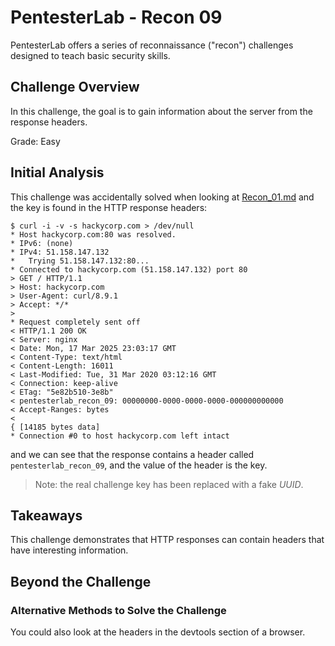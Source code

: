 # PentesterLab - Recon 09

PentesterLab offers a series of reconnaissance ("recon") challenges designed to
teach basic security skills.

## Challenge Overview

In this challenge, the goal is to gain information about the server from the
response headers.

Grade: Easy

## Initial Analysis

This challenge was accidentally solved when looking at
[Recon_01.md](Recon_01.md) and the key is found in the HTTP response headers:

```
$ curl -i -v -s hackycorp.com > /dev/null
* Host hackycorp.com:80 was resolved.
* IPv6: (none)
* IPv4: 51.158.147.132
*   Trying 51.158.147.132:80...
* Connected to hackycorp.com (51.158.147.132) port 80
> GET / HTTP/1.1
> Host: hackycorp.com
> User-Agent: curl/8.9.1
> Accept: */*
>
* Request completely sent off
< HTTP/1.1 200 OK
< Server: nginx
< Date: Mon, 17 Mar 2025 23:03:17 GMT
< Content-Type: text/html
< Content-Length: 16011
< Last-Modified: Tue, 31 Mar 2020 03:12:16 GMT
< Connection: keep-alive
< ETag: "5e82b510-3e8b"
< pentesterlab_recon_09: 00000000-0000-0000-0000-000000000000
< Accept-Ranges: bytes
<
{ [14185 bytes data]
* Connection #0 to host hackycorp.com left intact
```

and we can see that the response contains a header called
`pentesterlab_recon_09`, and the value of the header is the key.

> Note: the real challenge key has been replaced with a fake _UUID_.

## Takeaways

This challenge demonstrates that HTTP responses can contain headers that have
interesting information.

## Beyond the Challenge

### Alternative Methods to Solve the Challenge

You could also look at the headers in the devtools section of a browser.
